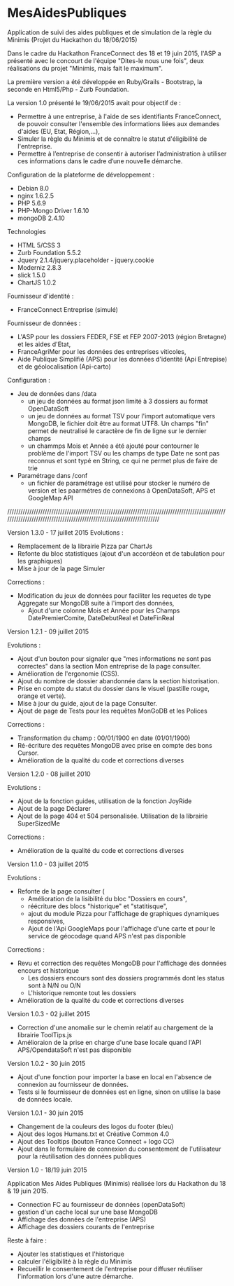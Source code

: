 # MesAidesPubliques
Application de suivi des aides publiques et de simulation de la règle du Minimis (Projet du Hackathon du 18/06/2015)

Dans le cadre du Hackathon FranceConnect des 18 et 19 juin 2015, l'ASP a présenté avec le concourt de l'équipe "Dites-le nous une fois", deux réalisations du projet "Minimis, mais fait le maximum".

La première version a été développée en Ruby/Grails - Bootstrap, la seconde en Html5/Php - Zurb Foundation.

La version 1.0 présenté le 19/06/2015 avait pour objectif  de :
 - Permettre à une entreprise, à l'aide de ses identifiants FranceConnect, de pouvoir consulter l'ensemble des  informations liées aux demandes d'aides (EU, Etat, Région,...),
 - Simuler la règle du Minimis et de connaître le statut d'éligibilité de l'entreprise.
- Permettre à l’entreprise de consentir à autoriser l’administration à utiliser ces informations dans le cadre d’une nouvelle démarche.

Configuration de la plateforme de développement :
- Debian 8.0
- nginx 1.6.2.5
- PHP 5.6.9
- PHP-Mongo Driver 1.6.10
- mongoDB 2.4.10
 
Technologies
- HTML 5/CSS 3
- Zurb Foundation 5.5.2
- Jquery 2.1.4/jquery.placeholder - jquery.cookie
- Moderniz 2.8.3
- slick 1.5.0
- ChartJS 1.0.2

Fournisseur d'identité :
- FranceConnect Entreprise (simulé)

Fournisseur de données :
- L'ASP pour les dossiers FEDER, FSE et FEP 2007-2013 (région Bretagne) et les aides d'Etat,
- FranceAgriMer pour les données des entreprises viticoles,
- Aide Publique Simplifié (APS) pour les données d'identité (Api Entrepise) et de géolocalisation (Api-carto)


Configuration :
- Jeu de données dans /data
	- un jeu de données au format json limité à 3 dossiers au format OpenDataSoft 
	- un jeu de données au format TSV pour l'import automatique vers MongoDB, le fichier doit être au format UTF8. Un champs "fin" permet de neutralisé le caractère de fin de ligne sur le dernier champs
	- un chammps Mois et Année a été ajouté pour contourner le problème de l'import TSV ou les champs de type Date ne sont pas reconnus et sont typé en String, ce qui ne permet plus de faire de trie
- Paramétrage  dans /conf
	- un fichier de paramétrage est utilisé pour stocker le numéro de version et les paarmétres de connexions à OpenDataSoft, APS et GoogleMap API


////////////////////////////////////////////////////////////////////////////////////////////////////////////////////////////////////////////////////////////////////////

Version 1.3.0 - 17 juillet 2015
Evolutions :
- Remplacement de la librairie Pizza par ChartJs
- Refonte du bloc statistiques (ajout d'un accordéon et de tabulation pour les graphiques)
- Mise à jour de la page Simuler

Corrections :
- Modification du jeux de données pour faciliter les requetes de type Aggregate sur MongoDB suite à l'import des données, 
	- Ajout d'une colonne Mois et Année pour les Champs DatePremierComite, DateDebutReal et DateFinReal


Version 1.2.1 - 09 juillet 2015

Evolutions :
- Ajout d'un bouton pour signaler que "mes informations ne sont pas correctes" dans la section Mon entreprise de la page consulter.
- Amélioration de l'ergonomie (CSS).
- Ajout du nombre de dossier abandonnée dans la section historisation.
- Prise en compte du statut du dossier dans le visuel (pastille rouge, orange et verte).
- Mise à jour du guide, ajout de la page Consulter.
- Ajout de page de Tests pour les requêtes MonGoDB et les Polices

Corrections :
- Transformation du champ : 00/01/1900 en date (01/01/1900)
- Ré-écriture des requêtes MongoDB avec prise en compte des bons Cursor.
- Amélioration de la qualité du code et corrections diverses

Version 1.2.0 - 08 juillet 2010

Evolutions :
- Ajout de la fonction guides, utilisation de la fonction JoyRide
- Ajout de la page Déclarer
- Ajout de la page 404 et 504 personalisée. Utilisation de la librairie SuperSizedMe

Corrections :
- Amélioration de la qualité du code et corrections diverses

Version 1.1.0 - 03 juillet 2015

Evolutions :
- Refonte de la page consulter (
	- Amélioration de la lisibilité du bloc "Dossiers en cours",
	- réécriture des blocs "historique" et "statitisque", 
	- ajout du module Pizza pour l'affichage de graphiques dynamiques responsives,
	- Ajout de l'Api GoogleMaps pour l'affichage d'une carte et pour le service de géocodage quand APS n'est pas disponible

Corrections :
- Revu et correction des requêtes MongoDB pour l'affichage des données encours et historique
	- Les dossiers encours sont des dossiers programmés dont les status sont à N/N ou O/N
	- L'historique remonte tout les dossiers
- Amélioration de la qualité du code et corrections diverses

Version 1.0.3 - 02 juillet 2015
- Correction d'une anomalie sur le chemin relatif au chargement de la librairie ToolTips.js
- Amélioraion de la prise en charge d'une base locale quand l'API APS/OpendataSoft n'est pas disponible

Version 1.0.2 - 30 juin 2015
- Ajout d'une fonction pour importer la base en local en l'absence de connexion au fournisseur de données.
- Tests si le fournisseur de données est en ligne, sinon on utilise la base de données locale.

Version 1.0.1 - 30 juin 2015
- Changement de la couleurs des logos du footer (bleu)
- Ajout des logos Humans.txt et Créative Common 4.0
- Ajout des Tooltips (bouton France Connect + logo CC)
- Ajout dans le formulaire de connexion du consentement de l'utilisateur pour la réutilisation des données publiques 

Version 1.0 - 18/19 juin 2015

Application Mes Aides Publiques (Minimis) réalisée lors du Hackathon du 18 & 19 juin 2015.
- Connection FC au fournisseur de données (openDataSoft)
- gestion d'un cache local sur une base MongoDB
- Affichage des données de l'entreprise (APS)
- Affichage des dossiers courants de l'entreprise

Reste à faire :
- Ajouter les statistiques et l'historique
- calculer l'éligibilité à la règle du Minimis
- Recueillir le consentement de l'entreprise pour diffuser réutiliser
l'information lors d'une autre démarche.